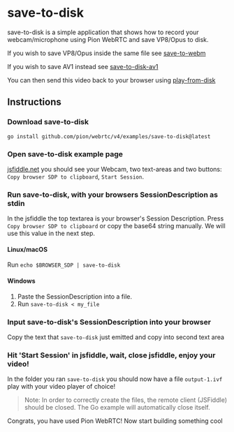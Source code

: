 # save-to-disk
save-to-disk is a simple application that shows how to record your webcam/microphone using Pion WebRTC and save VP8/Opus to disk.

If you wish to save VP8/Opus inside the same file see [save-to-webm](https://github.com/pion/example-webrtc-applications/tree/master/save-to-webm)

If you wish to save AV1 instead see [save-to-disk-av1](https://github.com/pion/webrtc/tree/master/examples/save-to-disk-av1)

You can then send this video back to your browser using [play-from-disk](https://github.com/pion/example-webrtc-applications/tree/master/play-from-disk)

## Instructions
### Download save-to-disk
```
go install github.com/pion/webrtc/v4/examples/save-to-disk@latest
```

### Open save-to-disk example page
[jsfiddle.net](https://jsfiddle.net/s179hacu/) you should see your Webcam, two text-areas and two buttons: `Copy browser SDP to clipboard`, `Start Session`.

### Run save-to-disk, with your browsers SessionDescription as stdin
In the jsfiddle the top textarea is your browser's Session Description. Press `Copy browser SDP to clipboard` or copy the base64 string manually.
We will use this value in the next step.

#### Linux/macOS
Run `echo $BROWSER_SDP | save-to-disk`
#### Windows
1. Paste the SessionDescription into a file.
1. Run `save-to-disk < my_file`

### Input save-to-disk's SessionDescription into your browser
Copy the text that `save-to-disk` just emitted and copy into second text area

### Hit 'Start Session' in jsfiddle, wait, close jsfiddle, enjoy your video!
In the folder you ran `save-to-disk` you should now have a file `output-1.ivf` play with your video player of choice!
> Note: In order to correctly create the files, the remote client (JSFiddle) should be closed. The Go example will automatically close itself.

Congrats, you have used Pion WebRTC! Now start building something cool
